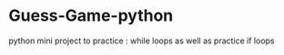 # Guess-Game-python
python mini project to practice :
while loops
 as well as practice 
if loops



